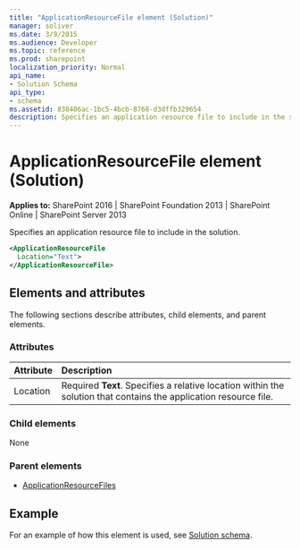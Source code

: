 ```yaml
---
title: "ApplicationResourceFile element (Solution)"
manager: soliver
ms.date: 3/9/2015
ms.audience: Developer
ms.topic: reference
ms.prod: sharepoint
localization_priority: Normal
api_name:
- Solution Schema
api_type:
- schema
ms.assetid: 838486ac-1bc5-4bcb-8768-d3dffb329654
description: Specifies an application resource file to include in the solution.
---
```


# ApplicationResourceFile element (Solution)

**Applies to:** SharePoint 2016 | SharePoint Foundation 2013 | SharePoint Online | SharePoint Server 2013
  
Specifies an application resource file to include in the solution.
  
```XML
<ApplicationResourceFile
  Location="Text">
</ApplicationResourceFile>
```

## Elements and attributes

The following sections describe attributes, child elements, and parent elements.

### Attributes

|**Attribute**|**Description**|
|:-----|:-----|
|Location  <br/> |Required **Text**. Specifies a relative location within the solution that contains the application resource file.  <br/> |
   
### Child elements

None
   
### Parent elements

- [ApplicationResourceFiles](applicationresourcefiles-element-solution.md)
   
## Example

For an example of how this element is used, see [Solution schema](solution-schema.md).
  

